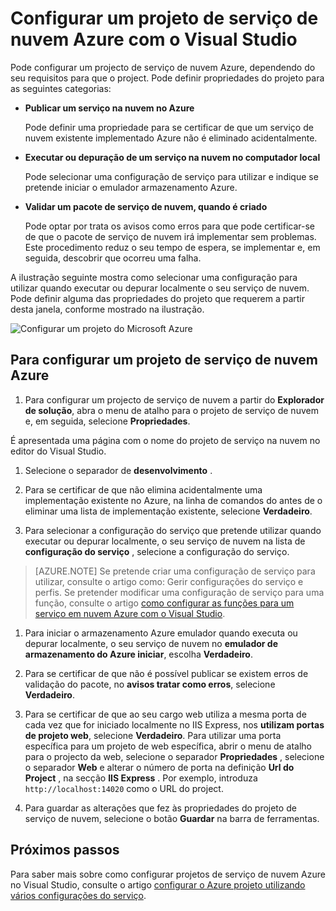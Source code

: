 <properties
   pageTitle="Configurar um projeto de serviço de nuvem Azure com o Visual Studio | Microsoft Azure"
   description="Saiba como configurar um projeto de serviço de nuvem Azure no Visual Studio, dependendo do seu requisitos para que o project."
   services="visual-studio-online"
   documentationCenter="na"
   authors="TomArcher"
   manager="douge"
   editor="" />
<tags
   ms.service="multiple"
   ms.devlang="dotnet"
   ms.topic="article"
   ms.tgt_pltfrm="na"
   ms.workload="multiple"
   ms.date="08/15/2016"
   ms.author="tarcher" />

# <a name="configure-an-azure-cloud-service-project-with-visual-studio"></a>Configurar um projeto de serviço de nuvem Azure com o Visual Studio

Pode configurar um projecto de serviço de nuvem Azure, dependendo do seu requisitos para que o project. Pode definir propriedades do projeto para as seguintes categorias:

- **Publicar um serviço na nuvem no Azure**

  Pode definir uma propriedade para se certificar de que um serviço de nuvem existente implementado Azure não é eliminado acidentalmente.

- **Executar ou depuração de um serviço na nuvem no computador local**

  Pode selecionar uma configuração de serviço para utilizar e indique se pretende iniciar o emulador armazenamento Azure.

- **Validar um pacote de serviço de nuvem, quando é criado**

  Pode optar por trata os avisos como erros para que pode certificar-se de que o pacote de serviço de nuvem irá implementar sem problemas. Este procedimento reduz o seu tempo de espera, se implementar e, em seguida, descobrir que ocorreu uma falha.

A ilustração seguinte mostra como selecionar uma configuração para utilizar quando executar ou depurar localmente o seu serviço de nuvem. Pode definir alguma das propriedades do projeto que requerem a partir desta janela, conforme mostrado na ilustração.

![Configurar um projeto do Microsoft Azure](./media/vs-azure-tools-configuring-an-azure-project/IC713462.png)

## <a name="to-configure-an-azure-cloud-service-project"></a>Para configurar um projeto de serviço de nuvem Azure

1. Para configurar um projecto de serviço de nuvem a partir do **Explorador de solução**, abra o menu de atalho para o projeto de serviço de nuvem e, em seguida, selecione **Propriedades**.

  É apresentada uma página com o nome do projeto de serviço na nuvem no editor do Visual Studio.

1. Selecione o separador de **desenvolvimento** .

1. Para se certificar de que não elimina acidentalmente uma implementação existente no Azure, na linha de comandos do antes de o eliminar uma lista de implementação existente, selecione **Verdadeiro**.

1. Para selecionar a configuração do serviço que pretende utilizar quando executar ou depurar localmente, o seu serviço de nuvem na lista de **configuração do serviço** , selecione a configuração do serviço.

  >[AZURE.NOTE] Se pretende criar uma configuração de serviço para utilizar, consulte o artigo como: Gerir configurações do serviço e perfis. Se pretender modificar uma configuração de serviço para uma função, consulte o artigo [como configurar as funções para um serviço em nuvem Azure com o Visual Studio](vs-azure-tools-configure-roles-for-cloud-service.md).

1. Para iniciar o armazenamento Azure emulador quando executa ou depurar localmente, o seu serviço de nuvem no **emulador de armazenamento do Azure iniciar**, escolha **Verdadeiro**.

1. Para se certificar de que não é possível publicar se existem erros de validação do pacote, no **avisos tratar como erros**, selecione **Verdadeiro**.

1. Para se certificar de que ao seu cargo web utiliza a mesma porta de cada vez que for iniciado localmente no IIS Express, nos **utilizam portas de projeto web**, selecione **Verdadeiro**. Para utilizar uma porta específica para um projeto de web específica, abrir o menu de atalho para o projecto da web, selecione o separador **Propriedades** , selecione o separador **Web** e alterar o número de porta na definição **Url do Project** , na secção **IIS Express** . Por exemplo, introduza `http://localhost:14020` como o URL do project.

1. Para guardar as alterações que fez às propriedades do projeto de serviço de nuvem, selecione o botão **Guardar** na barra de ferramentas.

## <a name="next-steps"></a>Próximos passos

Para saber mais sobre como configurar projetos de serviço de nuvem Azure no Visual Studio, consulte o artigo [configurar o Azure projeto utilizando vários configurações do serviço](vs-azure-tools-multiple-services-project-configurations.md).
